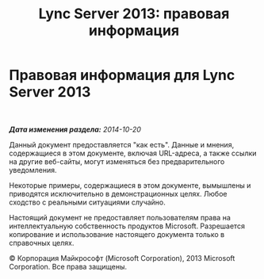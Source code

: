 ﻿---
title: 'Lync Server 2013: правовая информация'
TOCTitle: Правовая информация
ms:assetid: 035d9ad5-7526-44f7-a543-5f65cc66ec6f
ms:mtpsurl: https://technet.microsoft.com/ru-ru/library/Gg398086(v=OCS.15)
ms:contentKeyID: 49308778
ms.date: 05/19/2016
mtps_version: v=OCS.15
ms.translationtype: HT
---

# Правовая информация для Lync Server 2013

 

_**Дата изменения раздела:** 2014-10-20_


Данный документ предоставляется "как есть". Данные и мнения, содержащиеся в этом документе, включая URL-адреса, а также ссылки на другие веб-сайты, могут изменяться без предварительного уведомления.

Некоторые примеры, содержащиеся в этом документе, вымышлены и приводятся исключительно в демонстрационных целях. Любое сходство с реальными ситуациями случайно.

Настоящий документ не предоставляет пользователям права на интеллектуальную собственность продуктов Microsoft. Разрешается копирование и использование настоящего документа только в справочных целях.

© Корпорация Майкрософт (Microsoft Corporation), 2013 Microsoft Corporation. Все права защищены.

